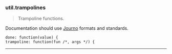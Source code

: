 ### util.trampolines

> Trampoline functions.

Documentation should use [Journo](https://github.com/jashkenas/journo) formats and standards.

    done: function(value) {
    trampoline: function(fun /*, args */) {

--------------------------------------------------------------------------------